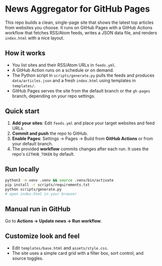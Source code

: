 # News Aggregator for GitHub Pages

This repo builds a clean, single-page site that shows the latest top articles from websites you choose. It runs on GitHub Pages with a GitHub Actions workflow that fetches RSS/Atom feeds, writes a JSON data file, and renders `index.html` with a nice layout.

## How it works
- You list sites and their RSS/Atom URLs in `feeds.yml`.
- A GitHub Action runs on a schedule or on demand.
- The Python script in `scripts/generate.py` pulls the feeds and produces `data/articles.json` and a fresh `index.html` using templates in `templates/`.
- GitHub Pages serves the site from the default branch or the `gh-pages` branch, depending on your repo settings.

## Quick start
1. **Add your sites**: Edit `feeds.yml` and place your target websites and feed URLs.
2. **Commit and push** the repo to GitHub.
3. **Enable Pages**: Settings → Pages → Build from **GitHub Actions** or from your default branch.
4. The provided **workflow** commits changes after each run. It uses the repo's `GITHUB_TOKEN` by default.

## Run locally
```bash
python3 -m venv .venv && source .venv/bin/activate
pip install -r scripts/requirements.txt
python scripts/generate.py
# open index.html in your browser
```

## Manual run in GitHub
Go to **Actions → Update news → Run workflow**.

## Customize look and feel
- Edit `templates/base.html` and `assets/style.css`.
- The site uses a simple card grid with a filter box, sort control, and source toggles.
